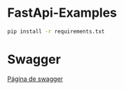 # FastApi-Examples
````bash
pip install -r requirements.txt
```` 

# Swagger
[Página de swagger](http://127.0.0.1:8000/docs)

